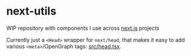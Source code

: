 # next-utils
WIP repository with components I use across [next.js] projects

Currently just a `<Head>` wrapper for `next/head`, that makes it easy to add various `<meta>`/OpenGraph tags: [src/head.tsx](src/head.tsx).

[next.js]: https://nextjs.org/
